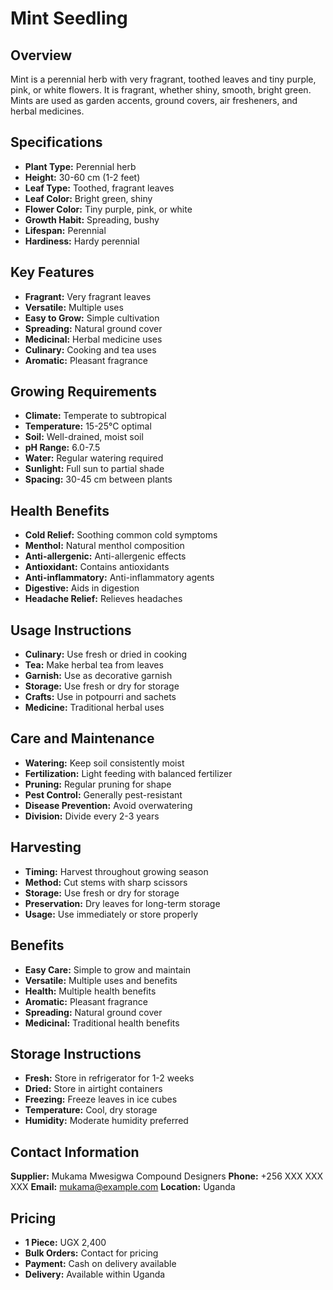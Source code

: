 # Mint Seedling

## Overview
Mint is a perennial herb with very fragrant, toothed leaves and tiny purple, pink, or white flowers. It is fragrant, whether shiny, smooth, bright green. Mints are used as garden accents, ground covers, air fresheners, and herbal medicines.

## Specifications
- **Plant Type:** Perennial herb
- **Height:** 30-60 cm (1-2 feet)
- **Leaf Type:** Toothed, fragrant leaves
- **Leaf Color:** Bright green, shiny
- **Flower Color:** Tiny purple, pink, or white
- **Growth Habit:** Spreading, bushy
- **Lifespan:** Perennial
- **Hardiness:** Hardy perennial

## Key Features
- **Fragrant:** Very fragrant leaves
- **Versatile:** Multiple uses
- **Easy to Grow:** Simple cultivation
- **Spreading:** Natural ground cover
- **Medicinal:** Herbal medicine uses
- **Culinary:** Cooking and tea uses
- **Aromatic:** Pleasant fragrance

## Growing Requirements
- **Climate:** Temperate to subtropical
- **Temperature:** 15-25°C optimal
- **Soil:** Well-drained, moist soil
- **pH Range:** 6.0-7.5
- **Water:** Regular watering required
- **Sunlight:** Full sun to partial shade
- **Spacing:** 30-45 cm between plants

## Health Benefits
- **Cold Relief:** Soothing common cold symptoms
- **Menthol:** Natural menthol composition
- **Anti-allergenic:** Anti-allergenic effects
- **Antioxidant:** Contains antioxidants
- **Anti-inflammatory:** Anti-inflammatory agents
- **Digestive:** Aids in digestion
- **Headache Relief:** Relieves headaches

## Usage Instructions
- **Culinary:** Use fresh or dried in cooking
- **Tea:** Make herbal tea from leaves
- **Garnish:** Use as decorative garnish
- **Storage:** Use fresh or dry for storage
- **Crafts:** Use in potpourri and sachets
- **Medicine:** Traditional herbal uses

## Care and Maintenance
- **Watering:** Keep soil consistently moist
- **Fertilization:** Light feeding with balanced fertilizer
- **Pruning:** Regular pruning for shape
- **Pest Control:** Generally pest-resistant
- **Disease Prevention:** Avoid overwatering
- **Division:** Divide every 2-3 years

## Harvesting
- **Timing:** Harvest throughout growing season
- **Method:** Cut stems with sharp scissors
- **Storage:** Use fresh or dry for storage
- **Preservation:** Dry leaves for long-term storage
- **Usage:** Use immediately or store properly

## Benefits
- **Easy Care:** Simple to grow and maintain
- **Versatile:** Multiple uses and benefits
- **Health:** Multiple health benefits
- **Aromatic:** Pleasant fragrance
- **Spreading:** Natural ground cover
- **Medicinal:** Traditional health benefits

## Storage Instructions
- **Fresh:** Store in refrigerator for 1-2 weeks
- **Dried:** Store in airtight containers
- **Freezing:** Freeze leaves in ice cubes
- **Temperature:** Cool, dry storage
- **Humidity:** Moderate humidity preferred

## Contact Information
**Supplier:** Mukama Mwesigwa Compound Designers
**Phone:** +256 XXX XXX XXX
**Email:** mukama@example.com
**Location:** Uganda

## Pricing
- **1 Piece:** UGX 2,400
- **Bulk Orders:** Contact for pricing
- **Payment:** Cash on delivery available
- **Delivery:** Available within Uganda